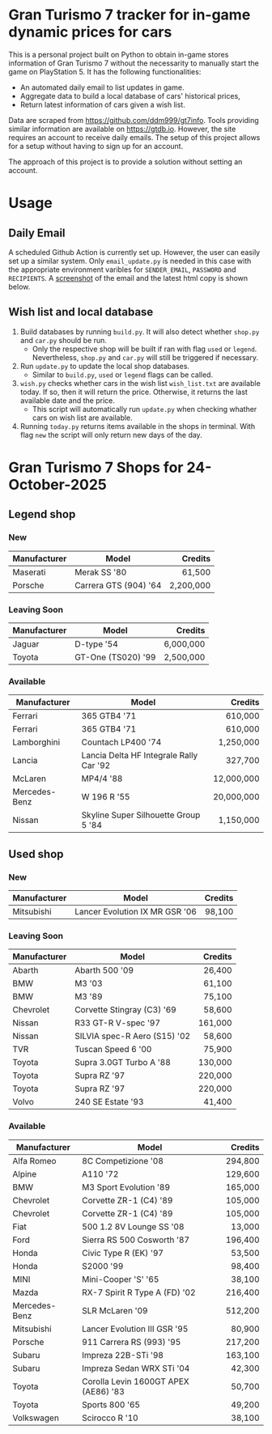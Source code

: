 # Gran Turismo 7 tracker for in-game dynamic prices for cars

This is a personal project built on Python to obtain in-game stores information of Gran Turismo 7 without the necessarity to manually start the game on PlayStation 5. It has the following functionalities:

- An automated daily email to list updates in game.
- Aggregate data to build a local database of cars' historical prices,
- Return latest information of cars given a wish list.

Data are scraped from https://github.com/ddm999/gt7info. Tools providing similar information are available on https://gtdb.io. However, the site requires an account to receive daily emails. The setup of this project allows for a setup without having to sign up for an account.

The approach of this project is to provide a solution without setting an account.

# Usage

## Daily Email

A scheduled Github Action is currently set up. However, the user can easily set up a similar system. Only `email_update.py` is needed in this case with the appropriate environment varibles for `SENDER_EMAIL`, `PASSWORD` and `RECIPIENTS`. A [screenshot](https://raw.githubusercontent.com/marcohoucheng/Gran-Turismo-7-Price-Tracker/main/data/email_screenshot.png) of the email and the latest html copy is shown below.

## Wish list and local database

1. Build databases by running `build.py`. It will also detect whether `shop.py` and `car.py` should be run.
    - Only the respective shop will be built if ran with flag `used` or `legend`. Nevertheless, `shop.py` and `car.py` will still be triggered if necessary.
2. Run `update.py` to update the local shop databases.
    - Similar to `build.py`, `used` or `legend` flags can be called.
3. `wish.py` checks whether cars in the wish list `wish_list.txt` are available today. If so, then it will return the price. Otherwise, it returns the last available date and the price.
    - This script will automatically run `update.py` when checking whather cars on wish list are available.
4. Running `today.py` returns items available in the shops in terminal. With flag `new` the script will only return new days of the day.


# Gran Turismo 7 Shops for 24-October-2025



## Legend shop

### New
 | Manufacturer | Model | Credits |
 | --- | --- | --: |
|Maserati|Merak SS '80|61,500|
|Porsche|Carrera GTS (904) '64|2,200,000|

### Leaving Soon
 | Manufacturer | Model | Credits |
 | --- | --- | --: |
|Jaguar|D-type '54|6,000,000|
|Toyota|GT-One (TS020) '99|2,500,000|

### Available
 | Manufacturer | Model | Credits |
 | --- | --- | --: |
|Ferrari|365 GTB4 '71|610,000|
|Ferrari|365 GTB4 '71|610,000|
|Lamborghini|Countach LP400 '74|1,250,000|
|Lancia|Lancia Delta HF Integrale Rally Car '92|327,700|
|McLaren|MP4/4 '88|12,000,000|
|Mercedes-Benz|W 196 R '55|20,000,000|
|Nissan|Skyline Super Silhouette Group 5 '84|1,150,000|


## Used shop

### New
 | Manufacturer | Model | Credits |
 | --- | --- | --: |
|Mitsubishi|Lancer Evolution IX MR GSR '06|98,100|

### Leaving Soon
 | Manufacturer | Model | Credits |
 | --- | --- | --: |
|Abarth|Abarth 500 '09|26,400|
|BMW|M3 '03|61,100|
|BMW|M3 '89|75,100|
|Chevrolet|Corvette Stingray (C3) '69|58,600|
|Nissan|R33 GT-R V-spec '97|161,000|
|Nissan|SILVIA spec-R Aero (S15) '02|58,600|
|TVR|Tuscan Speed 6 '00|75,900|
|Toyota|Supra 3.0GT Turbo A '88|130,000|
|Toyota|Supra RZ '97|220,000|
|Toyota|Supra RZ '97|220,000|
|Volvo|240 SE Estate '93|41,400|

### Available
 | Manufacturer | Model | Credits |
 | --- | --- | --: |
|Alfa Romeo|8C Competizione '08|294,800|
|Alpine|A110 '72|129,600|
|BMW|M3 Sport Evolution '89|165,000|
|Chevrolet|Corvette ZR-1 (C4) '89|105,000|
|Chevrolet|Corvette ZR-1 (C4) '89|105,000|
|Fiat|500 1.2 8V Lounge SS '08|13,000|
|Ford|Sierra RS 500 Cosworth '87|196,400|
|Honda|Civic Type R (EK) '97|53,500|
|Honda|S2000 '99|98,400|
|MINI|Mini-Cooper 'S' '65|38,100|
|Mazda|RX-7 Spirit R Type A (FD) '02|216,400|
|Mercedes-Benz|SLR McLaren '09|512,200|
|Mitsubishi|Lancer Evolution III GSR '95|80,900|
|Porsche|911 Carrera RS (993) '95|217,200|
|Subaru|Impreza 22B-STi '98|163,100|
|Subaru|Impreza Sedan WRX STi '04|42,300|
|Toyota|Corolla Levin 1600GT APEX (AE86) '83|50,700|
|Toyota|Sports 800 '65|49,200|
|Volkswagen|Scirocco R '10|38,100|

